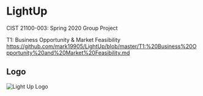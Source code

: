 # LightUp
CIST 21100-003: Spring 2020 Group Project

T1: Business Opportunity & Market Feasibility 
https://github.com/mark19905/LightUp/blob/master/T1:%20Business%20Opportunity%20and%20Market%20Feasibility.md

## Logo
![Light Up Logo](https://user-images.githubusercontent.com/44872341/80152886-1e5ee680-8582-11ea-910d-26f21182f34e.png)
